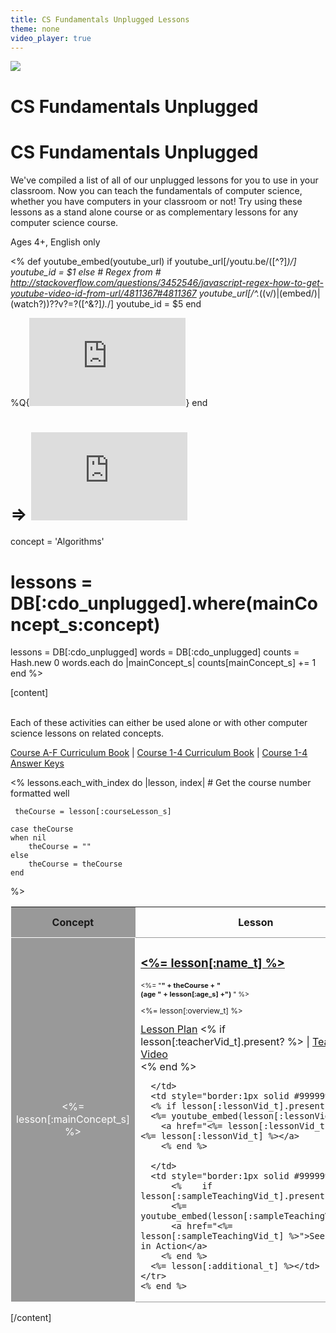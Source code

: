 ```yaml
---
title: CS Fundamentals Unplugged Lessons
theme: none
video_player: true
---
```



<link rel="stylesheet" type="text/css" href="/curriculum/unplugged/css/jumbotron-banner.css"/>

<div class="jumbo-container">
  <div class="img-container">
    <img class="jumbo-img" src="/curriculum/unplugged/images/unplugged-hero.png">
  </div>

  <div class="jumbo-tutorial">
    <h1 class="jumbo-h1">CS Fundamentals Unplugged</h1>
    <div class="jumbo-tutorial-box">
      <div class="jumbo-tutorial-info">
        <h1 class="jumbo-h1-second-box">CS Fundamentals Unplugged</h1
        <p class="jumbo-tutorial-description">We've compiled a list of all of our unplugged lessons for you to use in your classroom. Now you can teach the fundamentals of computer science, whether you have computers in your classroom or not! Try using these lessons as a stand alone course or as complementary lessons for any computer science course.</p>
        <p>
        <p class="jumbo-tutorial-specs">Ages 4+, English only</p>
      </div>
    </div>
  </div>
</div>

<%
def youtube_embed(youtube_url)
  if youtube_url[/youtu\.be\/([^\?]*)/]
    youtube_id = $1
  else
    # Regex from # http://stackoverflow.com/questions/3452546/javascript-regex-how-to-get-youtube-video-id-from-url/4811367#4811367
    youtube_url[/^.*((v\/)|(embed\/)|(watch\?))\??v?=?([^\&\?]*).*/]
    youtube_id = $5
  end

  %Q{<iframe title="YouTube video player" width="250" height="141" src="http://www.youtube.com/embed/#{ youtube_id }" frameborder="0" allowfullscreen></iframe>}
end

# => <iframe title="YouTube video player" width="250" height="141" src="http://www.youtube.com/embed/jJrzIdDUfT4" frameborder="0" allowfullscreen></iframe>








concept = 'Algorithms'
# lessons = DB[:cdo_unplugged].where(mainConcept_s:concept)
lessons = DB[:cdo_unplugged]
words = DB[:cdo_unplugged]
counts = Hash.new 0
	words.each do |mainConcept_s|
  	counts[mainConcept_s] += 1
end
%>

[content]


<!-- Use this only if we have extra info to share
<table>
<tr>
  <td style="background-color: #00ADBC; color: #FFFFFF; font-size: 20px; font-weight: bold;">Looking for lessons that don't require computers?</td>
</tr>
<tr>
  <td>

  If this is your first time programming, you may want to go through one of the following online courses before teaching this material:
<li> <a href="https://www.codecademy.com/learn/javascript" target="_blank">Codecademy</a>
<li> <a href="https://www.khanacademy.org/computing/computer-programming/programming" target="_blank">Khan Academy</a>
<li> <a href="https://codehs.com/library/course/1/module/1" target="_blank">CodeHS</a>


  </td>
</tr>
</table> -->


<br/>
Each of these activities can either be used alone or with other computer science lessons on related concepts.
<br/>

<a href="https://code.org/files/CSF_CoursesA-F_Curriculum_Guide.pdf" target="_new">Course A-F Curriculum Book</a> | <a href="http://code.org/curriculum/docs/k-5/complete_compressed.pdf" target="_new">Course 1-4 Curriculum Book</a> | <a href="http://code.org/curriculum/docs/k-5/teacherKeyComplete.pdf" target="_new">Course 1-4 Answer Keys</a>
<br/>

<table cellpadding="10">
  <colgroup>
    <col width="15%" style="background-color:#999999;">
    <col width="25%" style="border:1px solid #999999;">
    <col width="30%" style="border:1px solid #999999;">
    <col width="30%" style="border:1px solid #999999;">
  </colgroup>
  <thead>
    <tr>
      <th style="text-align: center;">Concept</th>
      <th style="text-align: center;">Lesson</th>
      <th style="text-align: center;">Curriculum Video</th>
      <th style="text-align: center;">Additional Resources</th>
    </tr>
  </thead>

   <% lessons.each_with_index do |lesson, index|
    	# Get the course number formatted well

     theCourse = lesson[:courseLesson_s]

	case theCourse
	when nil
	    theCourse = ""
	else
	    theCourse = theCourse
	end
  %>

  <tbody>
    <tr>
      <td rowspan="2" style="color: white; border:1px solid white; text-align: center;"><%= lesson[:mainConcept_s] %></td>
      <td style="border:1px solid #999999;"> <h3><a href="<%= lesson[:lessonURL_t] %>" target="_new"><%= lesson[:name_t] %></a></h3>
      	<div style="font-size: 11px; line-height: 120%;"><%= "<b>" + theCourse + "<br/> (age " + lesson[:age_s] +") </b>" %><br/><br/></div>
     	<div style="font-size: 12px; line-height: 110%;"><%= lesson[:overview_t] %><br/><br/></div>
        <a href="<%= lesson[:lessonPlan_t] %>" target="_new">Lesson Plan</a>
        <%	if lesson[:teacherVid_t].present? %>
		  | <a href="<%= lesson[:teacherVid_t] %>">Teacher Video</a><br/>
		<% end %>

      </td>
      <td style="border:1px solid #999999;">
      <% if lesson[:lessonVid_t].present? %>
      <%= youtube_embed(lesson[:lessonVid_t])%>
   		<a href="<%= lesson[:lessonVid_t] %>"><%= lesson[:lessonVid_t] %></a>
   		<% end %>

      </td>
      <td style="border:1px solid #999999;">
          <%	if lesson[:sampleTeachingVid_t].present? %>
          <%= youtube_embed(lesson[:sampleTeachingVid_t])%>
		  <a href="<%= lesson[:sampleTeachingVid_t] %>">See Lesson in Action</a>
		<% end %>
      <%= lesson[:additional_t] %></td>
    </tr>
    <% end %>
</table>








[/content]

<link rel="stylesheet" type="text/css" href="../morestyle.css"/>
